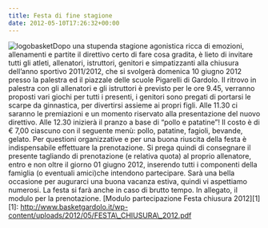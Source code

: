 ```yaml
---
title: Festa di fine stagione
date: 2012-05-10T17:26:32+00:00
---
```

![](http://www.basketgardolo.it/wp-content/uploads/2012/05/logobasket.jpg "logobasket")Dopo una stupenda stagione agonistica ricca di emozioni, allenamenti e partite il direttivo certo di fare cosa gradita, è lieto di invitare tutti gli atleti, allenatori, istruttori, genitori e simpatizzanti alla chiusura dell’anno sportivo 2011/2012, che si svolgerà domenica 10 giugno 2012 presso la palestra ed il piazzale delle scuole Pigarelli di Gardolo. Il ritrovo in palestra con gli allenatori e gli istruttori è previsto per le ore 9.45, verranno proposti vari giochi per tutti i presenti, i genitori sono pregati di portarsi le scarpe da ginnastica, per divertirsi assieme ai propri figli. Alle 11.30 ci saranno le premiazioni e un momento riservato alla presentazione del nuovo direttivo. Alle 12.30 inizierà il pranzo a base di “pollo e patatine”! Il costo è di € 7,00 ciascuno con il seguente menù: pollo, patatine, fagioli, bevande, gelato. Per questioni organizzative e per una buona riuscita della festa è indispensabile effettuare la prenotazione. Si prega quindi di consegnare il presente tagliando di prenotazione (e relativa quota) al proprio allenatore, entro e non oltre il giorno 01 giugno 2012, inserendo tutti i componenti della famiglia (o eventuali amici)che intendono partecipare. Sarà una bella occasione per augurarci una buona vacanza estiva, quindi vi aspettiamo numerosi. La festa si farà anche in caso di brutto tempo. In allegato, il modulo per la prenotazione. \[Modulo partecipazione Festa chiusura 2012\]\[1\] \[1\]: http://www.basketgardolo.it/wp-content/uploads/2012/05/FESTA\_CHIUSURA\_2012.pdf
